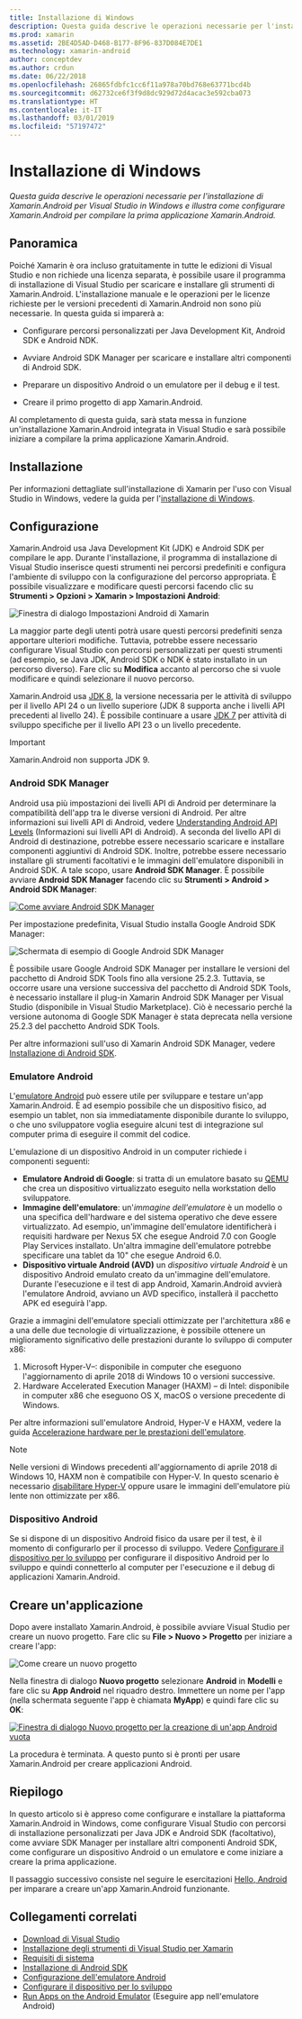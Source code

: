 ```yaml
---
title: Installazione di Windows
description: Questa guida descrive le operazioni necessarie per l'installazione di Xamarin.Android per Visual Studio in Windows e illustra come configurare Xamarin.Android per compilare la prima applicazione Xamarin.Android.
ms.prod: xamarin
ms.assetid: 2BE4D5AD-D468-B177-8F96-837D084E7DE1
ms.technology: xamarin-android
author: conceptdev
ms.author: crdun
ms.date: 06/22/2018
ms.openlocfilehash: 26865fdbfc1cc6f11a978a70bd768e63771bcd4b
ms.sourcegitcommit: d62732ce6f3f9d8dc929d72d4acac3e592cba073
ms.translationtype: HT
ms.contentlocale: it-IT
ms.lasthandoff: 03/01/2019
ms.locfileid: "57197472"
---
```

# <a name="windows-installation"></a>Installazione di Windows

_Questa guida descrive le operazioni necessarie per l'installazione di Xamarin.Android per Visual Studio in Windows e illustra come configurare Xamarin.Android per compilare la prima applicazione Xamarin.Android._


## <a name="overview"></a>Panoramica

Poiché Xamarin è ora incluso gratuitamente in tutte le edizioni di Visual Studio e non richiede una licenza separata, è possibile usare il programma di installazione di Visual Studio per scaricare e installare gli strumenti di Xamarin.Android.
L'installazione manuale e le operazioni per le licenze richieste per le versioni precedenti di Xamarin.Android non sono più necessarie. In questa guida si imparerà a:

-   Configurare percorsi personalizzati per Java Development Kit, Android SDK e Android NDK.

-   Avviare Android SDK Manager per scaricare e installare altri componenti di Android SDK.

-   Preparare un dispositivo Android o un emulatore per il debug e il test.

-   Creare il primo progetto di app Xamarin.Android.

Al completamento di questa guida, sarà stata messa in funzione un'installazione Xamarin.Android integrata in Visual Studio e sarà possibile iniziare a compilare la prima applicazione Xamarin.Android.

## <a name="installation"></a>Installazione

Per informazioni dettagliate sull'installazione di Xamarin per l'uso con Visual Studio in Windows, vedere la guida per l'[installazione di Windows](~/get-started/installation/windows.md).


## <a name="configuration"></a>Configurazione

Xamarin.Android usa Java Development Kit (JDK) e Android SDK per compilare le app. Durante l'installazione, il programma di installazione di Visual Studio inserisce questi strumenti nei percorsi predefiniti e configura l'ambiente di sviluppo con la configurazione del percorso appropriata. È possibile visualizzare e modificare questi percorsi facendo clic su **Strumenti > Opzioni > Xamarin > Impostazioni Android**:

![Finestra di dialogo Impostazioni Android di Xamarin](windows-images/07-settings.png)

La maggior parte degli utenti potrà usare questi percorsi predefiniti senza apportare ulteriori modifiche. Tuttavia, potrebbe essere necessario configurare Visual Studio con percorsi personalizzati per questi strumenti (ad esempio, se Java JDK, Android SDK o NDK è stato installato in un percorso diverso). Fare clic su **Modifica** accanto al percorso che si vuole modificare e quindi selezionare il nuovo percorso.

Xamarin.Android usa [JDK 8](http://www.oracle.com/technetwork/java/javase/downloads/jdk8-downloads-2133151.html), la versione necessaria per le attività di sviluppo per il livello API 24 o un livello superiore (JDK 8 supporta anche i livelli API precedenti al livello 24). È possibile continuare a usare [JDK 7](http://www.oracle.com/technetwork/java/javase/downloads/jdk7-downloads-1880260.html) per attività di sviluppo specifiche per il livello API 23 o un livello precedente.

> [!IMPORTANT]
> Xamarin.Android non supporta JDK 9.


### <a name="android-sdk-manager"></a>Android SDK Manager

Android usa più impostazioni dei livelli API di Android per determinare la compatibilità dell'app tra le diverse versioni di Android. Per altre informazioni sui livelli API di Android, vedere [Understanding Android API Levels](~/android/app-fundamentals/android-api-levels.md) (Informazioni sui livelli API di Android).
A seconda del livello API di Android di destinazione, potrebbe essere necessario scaricare e installare componenti aggiuntivi di Android SDK. Inoltre, potrebbe essere necessario installare gli strumenti facoltativi e le immagini dell'emulatore disponibili in Android SDK. A tale scopo, usare **Android SDK Manager**. È possibile avviare **Android SDK Manager** facendo clic su **Strumenti > Android > Android SDK Manager**:

[![Come avviare Android SDK Manager](windows-images/08-sdk-manager-sml.png)](windows-images/08-sdk-manager.png#lightbox)

Per impostazione predefinita, Visual Studio installa Google Android SDK Manager:

![Schermata di esempio di Google Android SDK Manager](windows-images/09-google-sdk-manager.png)

È possibile usare Google Android SDK Manager per installare le versioni del pacchetto di Android SDK Tools fino alla versione 25.2.3. Tuttavia, se occorre usare una versione successiva del pacchetto di Android SDK Tools, è necessario installare il plug-in Xamarin Android SDK Manager per Visual Studio (disponibile in Visual Studio Marketplace). Ciò è necessario perché la versione autonoma di Google SDK Manager è stata deprecata nella versione 25.2.3 del pacchetto Android SDK Tools. 

Per altre informazioni sull'uso di Xamarin Android SDK Manager, vedere [Installazione di Android SDK](~/android/get-started/installation/android-sdk.md).

### <a name="android-emulator"></a>Emulatore Android

L'[emulatore Android](https://developer.android.com/studio/run/emulator) può essere utile per sviluppare e testare un'app Xamarin.Android. È ad esempio possibile che un dispositivo fisico, ad esempio un tablet, non sia immediatamente disponibile durante lo sviluppo, o che uno sviluppatore voglia eseguire alcuni test di integrazione sul computer prima di eseguire il commit del codice.

L'emulazione di un dispositivo Android in un computer richiede i componenti seguenti:

* **Emulatore Android di Google**: si tratta di un emulatore basato su [QEMU](https://www.qemu.org/) che crea un dispositivo virtualizzato eseguito nella workstation dello sviluppatore.
* **Immagine dell'emulatore**: un'_immagine dell'emulatore_ è un modello o una specifica dell'hardware e del sistema operativo che deve essere virtualizzato. Ad esempio, un'immagine dell'emulatore identificherà i requisiti hardware per Nexus 5X che esegue Android 7.0 con Google Play Services installato. Un'altra immagine dell'emulatore potrebbe specificare una tablet da 10" che esegue Android 6.0.
* **Dispositivo virtuale Android (AVD)** un _dispositivo virtuale Android_ è un dispositivo Android emulato creato da un'immagine dell'emulatore. Durante l'esecuzione e il test di app Android, Xamarin.Android avvierà l'emulatore Android, avviano un AVD specifico, installerà il pacchetto APK ed eseguirà l'app.

Grazie a immagini dell'emulatore speciali ottimizzate per l'architettura x86 e a una delle due tecnologie di virtualizzazione, è possibile ottenere un miglioramento significativo delle prestazioni durante lo sviluppo di computer x86:

1. Microsoft Hyper-V&ndash;: disponibile in computer che eseguono l'aggiornamento di aprile 2018 di Windows 10 o versioni successive.
2. Hardware Accelerated Execution Manager (HAXM) &ndash; di Intel: disponibile in computer x86 che eseguono OS X, macOS o versione precedente di Windows.

Per altre informazioni sull'emulatore Android, Hyper-V e HAXM, vedere la guida [Accelerazione hardware per le prestazioni dell'emulatore](~/android/get-started/installation/android-emulator/hardware-acceleration.md).

> [!NOTE]
> Nelle versioni di Windows precedenti all'aggiornamento di aprile 2018 di Windows 10, HAXM non è compatibile con Hyper-V. In questo scenario è necessario [disabilitare Hyper-V](~/android/get-started/installation/android-emulator/troubleshooting.md#disable-hyperv) oppure usare le immagini dell'emulatore più lente non ottimizzate per x86.


<a name="device" />

### <a name="android-device"></a>Dispositivo Android

Se si dispone di un dispositivo Android fisico da usare per il test, è il momento di configurarlo per il processo di sviluppo. Vedere [Configurare il dispositivo per lo sviluppo](~/android/get-started/installation/set-up-device-for-development.md) per configurare il dispositivo Android per lo sviluppo e quindi connetterlo al computer per l'esecuzione e il debug di applicazioni Xamarin.Android.


## <a name="create-an-application"></a>Creare un'applicazione

Dopo avere installato Xamarin.Android, è possibile avviare Visual Studio per creare un nuovo progetto. Fare clic su **File > Nuovo > Progetto** per iniziare a creare l'app:

![Come creare un nuovo progetto](windows-images/10-new-project.png)

Nella finestra di dialogo **Nuovo progetto** selezionare **Android** in **Modelli** e fare clic su **App Android** nel riquadro destro. Immettere un nome per l'app (nella schermata seguente l'app è chiamata **MyApp**) e quindi fare clic su **OK**:

[![Finestra di dialogo Nuovo progetto per la creazione di un'app Android vuota](windows-images/11-first-app-sml.w157.png)](windows-images/11-first-app.w157.png#lightbox)

La procedura è terminata. A questo punto si è pronti per usare Xamarin.Android per creare applicazioni Android.


## <a name="summary"></a>Riepilogo

In questo articolo si è appreso come configurare e installare la piattaforma Xamarin.Android in Windows, come configurare Visual Studio con percorsi di installazione personalizzati per Java JDK e Android SDK (facoltativo), come avviare SDK Manager per installare altri componenti Android SDK, come configurare un dispositivo Android o un emulatore e come iniziare a creare la prima applicazione.

Il passaggio successivo consiste nel seguire le esercitazioni [Hello, Android](~/android/get-started/hello-android/index.md) per imparare a creare un'app Xamarin.Android funzionante.


## <a name="related-links"></a>Collegamenti correlati

- [Download di Visual Studio](https://visualstudio.microsoft.com/vs/)
- [Installazione degli strumenti di Visual Studio per Xamarin](~/get-started/installation/windows.md)
- [Requisiti di sistema](~/cross-platform/get-started/requirements.md)
- [Installazione di Android SDK](~/android/get-started/installation/android-sdk.md)
- [Configurazione dell'emulatore Android](~/android/get-started/installation/android-emulator/index.md)
- [Configurare il dispositivo per lo sviluppo](~/android/get-started/installation/set-up-device-for-development.md)
- [Run Apps on the Android Emulator](https://developer.android.com/studio/run/emulator#Requirements) (Eseguire app nell'emulatore Android)
